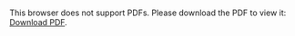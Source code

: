 <object data="christ-in-song/CIS1908pdfs/571.pdf" type="application/pdf" width="100%" height="1024px">
    <embed src="christ-in-song/CIS1908pdfs/571.pdf">
        <p>This browser does not support PDFs. Please download the PDF to view it: <a href="christ-in-song/CIS1908pdfs/571.pdf">Download PDF</a>.</p>
    </embed>
</object>
